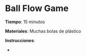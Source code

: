 Ball Flow Game
======

**Tiempo**: 15 minutos

**Materiales**: Muchas bolas de plástico

**Instrucciones**: 

* 


